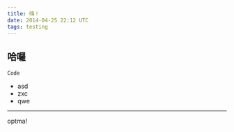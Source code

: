 ```yaml
---
title: 嗨！
date: 2014-04-25 22:12 UTC
tags: testing
---
```


## 哈囉

```
Code
```

- asd
- zxc
- qwe

- - -

optma!
